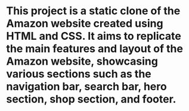 
# This project is a static clone of the Amazon website created using HTML and CSS. It aims to replicate the main features and layout of the Amazon website, showcasing various sections such as the navigation bar, search bar, hero section, shop section, and footer.
